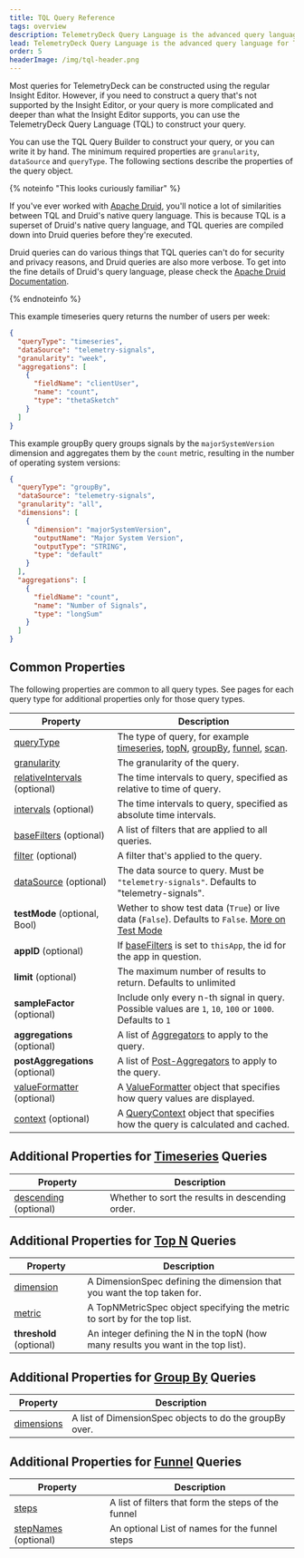 ```yaml
---
title: TQL Query Reference
tags: overview
description: TelemetryDeck Query Language is the advanced query language for TelemetryDeck. This page describes the query object.
lead: TelemetryDeck Query Language is the advanced query language for TelemetryDeck. You don't need to write all your queries by hand, but if you do, here's how.
order: 5
headerImage: /img/tql-header.png
---
```


Most queries for TelemetryDeck can be constructed using the regular Insight Editor. However, if you need to construct a query that's not supported by the Insight Editor, or your query is more complicated and deeper than what the Insight Editor supports, you can use the TelemetryDeck Query Language (TQL) to construct your query.

You can use the TQL Query Builder to construct your query, or you can write it by hand. The minimum required properties are `granularity`, `dataSource` and `queryType`. The following sections describe the properties of the query object.

{% noteinfo "This looks curiously familiar" %}

If you've ever worked with [Apache Druid](https://druid.apache.org), you'll notice a lot of similarities between TQL and Druid's native query language. This is because TQL is a superset of Druid's native query language, and TQL queries are compiled down into Druid queries before they're executed.

Druid queries can do various things that TQL queries can't do for security and privacy reasons, and Druid queries are also more verbose. To get into the fine details of Druid's query language, please check the [Apache Druid Documentation](https://druid.apache.org/docs/latest/querying/).

{% endnoteinfo %}

This example timeseries query returns the number of users per week:

```json
{
  "queryType": "timeseries",
  "dataSource": "telemetry-signals",
  "granularity": "week",
  "aggregations": [
    {
      "fieldName": "clientUser",
      "name": "count",
      "type": "thetaSketch"
    }
  ]
}
```

This example groupBy query groups signals by the `majorSystemVersion` dimension and aggregates them by the `count` metric, resulting in the number of operating system versions:

```json
{
  "queryType": "groupBy",
  "dataSource": "telemetry-signals",
  "granularity": "all",
  "dimensions": [
    {
      "dimension": "majorSystemVersion",
      "outputName": "Major System Version",
      "outputType": "STRING",
      "type": "default"
    }
  ],
  "aggregations": [
    {
      "fieldName": "count",
      "name": "Number of Signals",
      "type": "longSum"
    }
  ]
}
```

## Common Properties

The following properties are common to all query types. See pages for each query type for additional properties only for those query types.

| Property                                                  | Description                                                                                                                                                                       |
| --------------------------------------------------------- | --------------------------------------------------------------------------------------------------------------------------------------------------------------------------------- |
| [queryType](/docs/tql/queryType/)                         | The type of query, for example [timeseries](/docs/tql/timeseries/), [topN](/docs/tql/topN/), [groupBy](/docs/tql/groupBy/), [funnel](/docs/tql/funnel/), [scan](/docs/tql/scan/). |
| [granularity](/docs/tql/granularity/)                     | The granularity of the query.                                                                                                                                                     |
| [relativeIntervals](/docs/tql/time-intervals/) (optional) | The time intervals to query, specified as relative to time of query.                                                                                                              |
| [intervals](/docs/tql/time-intervals/) (optional)         | The time intervals to query, specified as absolute time intervals.                                                                                                                |
| [baseFilters](/docs/tql/baseFilters/) (optional)          | A list of filters that are applied to all queries.                                                                                                                                |
| [filter](/docs/tql/filters/) (optional)                   | A filter that's applied to the query.                                                                                                                                             |
| [dataSource](/docs/tql/datasource/) (optional)            | The data source to query. Must be `"telemetry-signals"`. Defaults to "telemetry-signals".                                                                                         |
| **testMode** (optional, Bool)                             | Wether to show test data (`True`) or live data (`False`). Defaults to `False`. [More on Test Mode](/docs/articles/test-mode/)                                                     |
| **appID** (optional)                                      | If [baseFilters](/docs/tql/basefilters/) is set to `thisApp`, the id for the app in question.                                                                                     |
| **limit** (optional)                                      | The maximum number of results to return. Defaults to unlimited                                                                                                                    |
| **sampleFactor** (optional)                               | Include only every n-th signal in query. Possible values are `1`, `10`, `100` or `1000`. Defaults to `1`                                                                          |
| **aggregations** (optional)                               | A list of [Aggregators](/docs/tql/aggregators/) to apply to the query.                                                                                                            |
| **postAggregations** (optional)                           | A list of [Post-Aggregators](/docs/tql/post-aggregators/) to apply to the query.                                                                                                  |
| [valueFormatter](/docs/tql/valueFormatter/) (optional)    | A [ValueFormatter](/docs/tql/valueFormatter/) object that specifies how query values are displayed.                                                                               |
| [context](/docs/tql/queryContext/) (optional)             | A [QueryContext](/docs/tql/queryContext/) object that specifies how the query is calculated and cached.                                                                           |

## Additional Properties for [Timeseries](/docs/tql/timeseries/) Queries

| Property                                       | Description                                      |
| ---------------------------------------------- | ------------------------------------------------ |
| [descending](/docs/tql/descending/) (optional) | Whether to sort the results in descending order. |

## Additional Properties for [Top N](/docs/tql/topN/) Queries

| Property                              | Description                                                                        |
| ------------------------------------- | ---------------------------------------------------------------------------------- |
| [dimension](/docs/tql/dimensionSpec/) | A DimensionSpec defining the dimension that you want the top taken for.            |
| [metric](/docs/tql/topNMetricSpec/)   | A TopNMetricSpec object specifying the metric to sort by for the top list.         |
| **threshold** (optional)              | An integer defining the N in the topN (how many results you want in the top list). |

## Additional Properties for [Group By](/docs/tql/groupBy/) Queries

| Property                               | Description                                             |
| -------------------------------------- | ------------------------------------------------------- |
| [dimensions](/docs/tql/dimensionSpec/) | A list of DimensionSpec objects to do the groupBy over. |

## Additional Properties for [Funnel](/docs/tql/funnel/) Queries

| Property                                  | Description                                         |
| ----------------------------------------- | --------------------------------------------------- |
| [steps](/docs/tql/funnel/)                | A list of filters that form the steps of the funnel |
| [stepNames](/docs/tql/funnel/) (optional) | An optional List of names for the funnel steps      |
